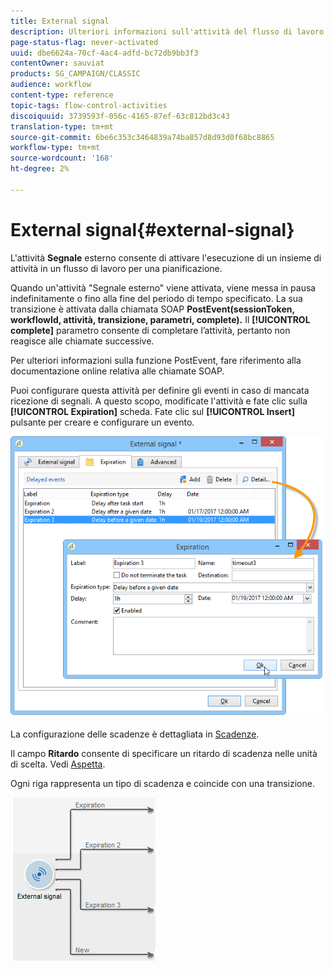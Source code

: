 ```yaml
---
title: External signal
description: Ulteriori informazioni sull'attività del flusso di lavoro del segnale esterno
page-status-flag: never-activated
uuid: dbe6624a-70cf-4ac4-adfd-bc72db9bb3f3
contentOwner: sauviat
products: SG_CAMPAIGN/CLASSIC
audience: workflow
content-type: reference
topic-tags: flow-control-activities
discoiquuid: 3739593f-056c-4165-87ef-63c812bd3c43
translation-type: tm+mt
source-git-commit: 6be6c353c3464839a74ba857d8d93d0f68bc8865
workflow-type: tm+mt
source-wordcount: '168'
ht-degree: 2%

---
```



# External signal{#external-signal}

L&#39;attività **Segnale** esterno consente di attivare l&#39;esecuzione di un insieme di attività in un flusso di lavoro per una pianificazione.

Quando un&#39;attività &quot;Segnale esterno&quot; viene attivata, viene messa in pausa indefinitamente o fino alla fine del periodo di tempo specificato. La sua transizione è attivata dalla chiamata SOAP **PostEvent(sessionToken, workflowId, attività, transizione, parametri, complete).** Il **[!UICONTROL complete]** parametro consente di completare l’attività, pertanto non reagisce alle chiamate successive.

Per ulteriori informazioni sulla funzione PostEvent, fare riferimento alla documentazione online relativa alle chiamate SOAP.

Puoi configurare questa attività per definire gli eventi in caso di mancata ricezione di segnali. A questo scopo, modificate l&#39;attività e fate clic sulla **[!UICONTROL Expiration]** scheda. Fate clic sul **[!UICONTROL Insert]** pulsante per creare e configurare un evento.

![](assets/edit_signal.png)

La configurazione delle scadenze è dettagliata in [Scadenze](../../workflow/using/defining-approvals.md).

Il campo **Ritardo** consente di specificare un ritardo di scadenza nelle unità di scelta. Vedi [Aspetta](../../workflow/using/wait.md).

Ogni riga rappresenta un tipo di scadenza e coincide con una transizione.

![](assets/external_sign_diag.png)

